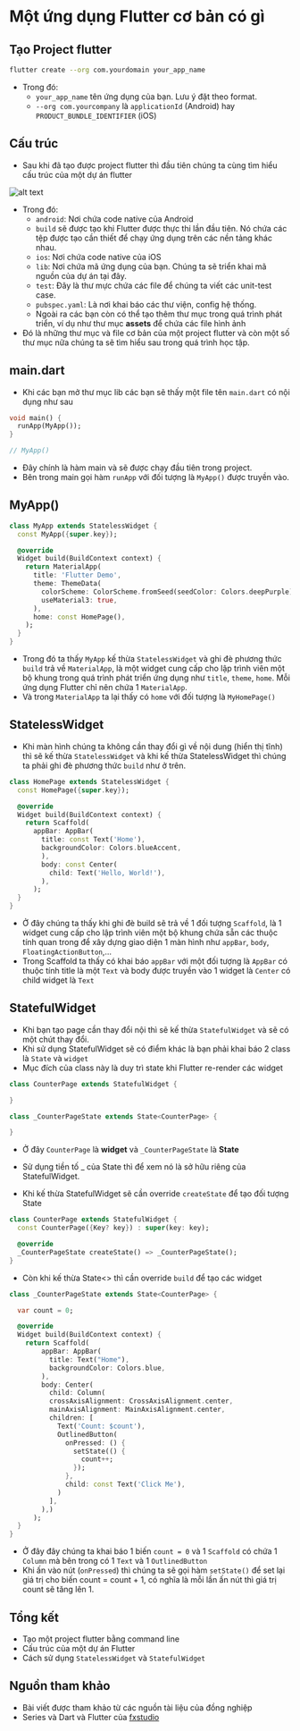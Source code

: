 # Một ứng dụng Flutter cơ bản có gì

## Tạo Project flutter

```bash
flutter create --org com.yourdomain your_app_name
```

- Trong đó:
  - `your_app_name` tên ứng dụng của bạn. Lưu ý đặt theo format.
  - `--org com.yourcompany` là `applicationId` (Android) hay `PRODUCT_BUNDLE_IDENTIFIER` (iOS)

## Cấu trúc

- Sau khi đã tạo được project flutter thì đầu tiên chúng ta cùng tìm hiểu cấu trúc của một dự án flutter

![alt text](../../Imgs/project_1.png)

- Trong đó:
  - `android`: Nơi chứa code native của Android
  - `build` sẽ được tạo khi Flutter được thực thi lần đầu tiên. Nó chứa các tệp được tạo cần thiết để chạy ứng dụng trên các nền tảng khác nhau.
  - `ios`: Nơi chứa code native của iOS
  - `lib`: Nơi chứa mã ứng dụng của bạn. Chúng ta sẽ triển khai mã nguồn của dự án tại đây.
  - `test`: Đây là thư mực chứa các file để chúng ta viết các unit-test case.
  - `pubspec.yaml`: Là nơi khai báo các thư viện, config hệ thống.
  - Ngoài ra các bạn còn có thể tạo thêm thư mục trong quá trình phát triển, ví dụ như thư mục **assets** để chứa các file hình ảnh
- Đó là những thư mục và file cơ bản của một project flutter và còn một số thư mục nữa chúng ta sẽ tìm hiểu sau trong quá trình học tập.

## main.dart

- Khi các bạn mở thư mục lib các bạn sẽ thấy một file tên `main.dart` có nội dụng như sau

```Dart
void main() {
  runApp(MyApp());
}

// MyApp()
```
- Đây chính là hàm main và sẽ được chạy đầu tiên trong project.
- Bên trong main gọi hàm `runApp` với đối tượng là `MyApp()` được truyền vào.

## MyApp()

```Dart
class MyApp extends StatelessWidget {
  const MyApp({super.key});

  @override
  Widget build(BuildContext context) {
    return MaterialApp(
      title: 'Flutter Demo',
      theme: ThemeData(
        colorScheme: ColorScheme.fromSeed(seedColor: Colors.deepPurple),
        useMaterial3: true,
      ),
      home: const HomePage(),
    );
  }
}
```

- Trong đó ta thấy `MyApp` kế thừa `StatelessWidget` và ghi đè phương thức `build` trả về `MaterialApp`, là một widget cung cấp cho lập trình viên một bộ khung trong quá trình phát triển ứng dụng như `title`, `theme`, `home`. Mỗi ứng dụng Flutter chỉ nên chứa 1 `MaterialApp`.
- Và trong `MaterialApp` ta lại thấy có `home` với đối tượng là `MyHomePage()`

## StatelessWidget

- Khi màn hình chúng ta không cần thay đổi gì về nội dung (hiển thị tĩnh) thì sẽ kế thừa `StatelessWidget` và khi kế thừa StatelessWidget thì chúng ta phải ghi đè phương thức `build` như ở trên.

```Dart
class HomePage extends StatelessWidget {
  const HomePage({super.key});

  @override
  Widget build(BuildContext context) {
    return Scaffold(
      appBar: AppBar(
        title: const Text('Home'),
        backgroundColor: Colors.blueAccent,
        ),
        body: const Center(
          child: Text('Hello, World!'),
        ),
      );
  }
}
```

- Ở đây chúng ta thấy khi ghi đè build sẽ trả về 1 đối tượng `Scaffold`, là 1 widget cung cấp cho lập trình viên một bộ khung chứa sẵn các thuộc tính quan trong để xây dựng giao diện 1 màn hình như `appBar`, `body`, `FloatingActionButton`,...
- Trong Scaffold ta thấy có khai báo `appBar` với một đối tượng là `AppBar` có thuộc tính title là một `Text` và body được truyền vào 1 widget là `Center` có child widget là `Text`

## StatefulWidget

- Khi bạn tạo page cần thay đổi nội thì sẽ kế thừa `StatefulWidget` và sẽ có một chút thay đổi.
- Khi sử dụng StatefulWidget sẽ có điểm khác là bạn phải khai báo 2 class là `State` và `widget`
- Mục đích của class này là duy trì state khi Flutter re-render các widget

```Dart
class CounterPage extends StatefulWidget {

}

class _CounterPageState extends State<CounterPage> {

}
```

- Ở đây `CounterPage` là **widget** và `_CounterPageState` là **State**
- Sử dụng tiền tố _ của State thì để xem nó là sở hữu riêng của StatefulWidget.

- Khi kế thừa StatefulWidget sẽ cần override `createState` để tạo đối tượng State

```Dart
class CounterPage extends StatefulWidget {
  const CounterPage({Key? key}) : super(key: key);

  @override
  _CounterPageState createState() => _CounterPageState();
}
```

- Còn khi kế thừa State<> thì cần override `build` để tạo các widget

```Dart
class _CounterPageState extends State<CounterPage> {

  var count = 0;

  @override
  Widget build(BuildContext context) {
    return Scaffold(
        appBar: AppBar(
          title: Text("Home"),
          backgroundColor: Colors.blue,
        ),
        body: Center(
          child: Column(
          crossAxisAlignment: CrossAxisAlignment.center,
          mainAxisAlignment: MainAxisAlignment.center,
          children: [
            Text('Count: $count'),
            OutlinedButton(
              onPressed: () {
                setState(() {
                  count++;
                });
              },
              child: const Text('Click Me'),
            )
          ],
        ),)
      );
  }
}
```

- Ở đây đây chúng ta khai báo 1 biến `count = 0` và 1 `Scaffold` có chứa 1 `Column` mà bên trong có 1 `Text` và 1 `OutlinedButton`
- Khi ấn vào nút (`onPressed`) thì chúng ta sẽ gọi hàm `setState()` để set lại giá trị cho biến count = count + 1, có nghĩa là mỗi lần ấn nút thì giá trị count sẽ tăng lên 1.

## Tổng kết
- Tạo một project flutter bằng command line
- Cấu trúc của một dự án Flutter
- Cách sử dụng `StatelessWidget` và `StatefulWidget`

## Nguồn tham khảo
- Bài viết được tham khảo từ các nguồn tài liệu của đồng nghiệp
- Series và Dart và Flutter của [fxstudio](https://fxstudio.dev/category/code/flutter-dart/)
